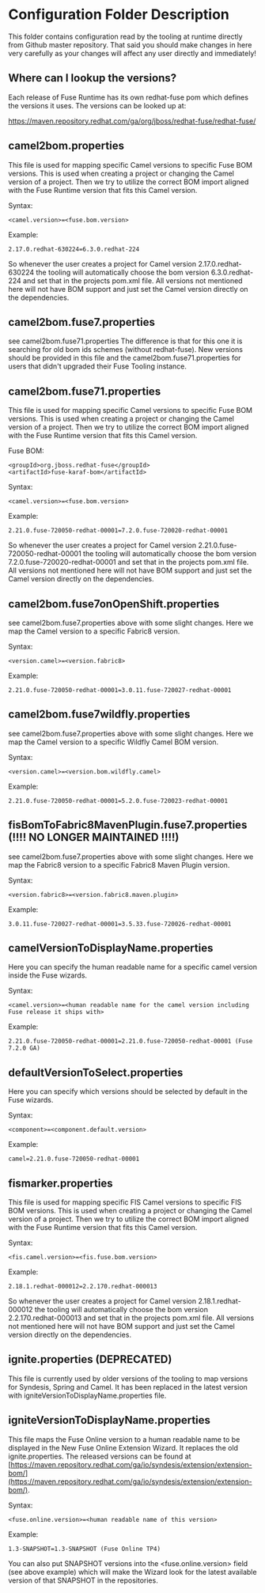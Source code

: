 # Configuration Folder Description
This folder contains configuration read by the tooling at runtime directly from Github master repository. That said you should make changes in here very carefully as your changes will affect any user directly and immediately! 

## Where can I lookup the versions?
Each release of Fuse Runtime has its own redhat-fuse pom which defines the versions it uses. The versions can be looked up at:

[https://maven.repository.redhat.com/ga/org/jboss/redhat-fuse/redhat-fuse/<fuse-release-version>](https://maven.repository.redhat.com/ga/org/jboss/redhat-fuse/redhat-fuse)


## camel2bom.properties
This file is used for mapping specific Camel versions to specific Fuse BOM versions. This is used when creating a project or changing the Camel version of a project. Then we try to utilize the correct BOM import aligned with the Fuse Runtime version that fits this Camel version. 

Syntax:

	<camel.version>=<fuse.bom.version>

Example:
	
	2.17.0.redhat-630224=6.3.0.redhat-224
	
So whenever the user creates a project for Camel version 2.17.0.redhat-630224 the tooling will automatically choose the bom version 6.3.0.redhat-224 and set that in the projects pom.xml file.
All versions not mentioned here will not have BOM support and just set the Camel version directly on the dependencies.


## camel2bom.fuse7.properties
see camel2bom.fuse71.properties
The difference is that for this one it is searching for old bom ids schemes (without redhat-fuse). New versions should be provided in this file and the camel2bom.fuse71.properties for users that didn't upgraded their Fuse Tooling instance.


## camel2bom.fuse71.properties
This file is used for mapping specific Camel versions to specific Fuse BOM versions. This is used when creating a project or changing the Camel version of a project. Then we try to utilize the correct BOM import aligned with the Fuse Runtime version that fits this Camel version. 

Fuse BOM:

	<groupId>org.jboss.redhat-fuse</groupId>
	<artifactId>fuse-karaf-bom</artifactId>
	 
Syntax:

	<camel.version>=<fuse.bom.version>

Example:
	
	2.21.0.fuse-720050-redhat-00001=7.2.0.fuse-720020-redhat-00001
	
So whenever the user creates a project for Camel version 2.21.0.fuse-720050-redhat-00001 the tooling will automatically choose the bom version 7.2.0.fuse-720020-redhat-00001 and set that in the projects pom.xml file.
All versions not mentioned here will not have BOM support and just set the Camel version directly on the dependencies.

## camel2bom.fuse7onOpenShift.properties
see camel2bom.fuse7.properties above with some slight changes. Here we map the Camel version to a specific Fabric8 version.

Syntax:

	<version.camel>=<version.fabric8>

Example:

	2.21.0.fuse-720050-redhat-00001=3.0.11.fuse-720027-redhat-00001


## camel2bom.fuse7wildfly.properties
see camel2bom.fuse7.properties above with some slight changes. Here we map the Camel version to a specific Wildfly Camel BOM version.

Syntax:

	<version.camel>=<version.bom.wildfly.camel>

Example:

	2.21.0.fuse-720050-redhat-00001=5.2.0.fuse-720023-redhat-00001


## fisBomToFabric8MavenPlugin.fuse7.properties (!!!! NO LONGER MAINTAINED !!!!)
see camel2bom.fuse7.properties above with some slight changes. Here we map the Fabric8 version to a specific Fabric8 Maven Plugin version.

Syntax:

	<version.fabric8>=<version.fabric8.maven.plugin>

Example:

	3.0.11.fuse-720027-redhat-00001=3.5.33.fuse-720026-redhat-00001


## camelVersionToDisplayName.properties
Here you can specify the human readable name for a specific camel version inside the Fuse wizards.

Syntax:

	<camel.version>=<human readable name for the camel version including Fuse release it ships with>

Example:

	2.21.0.fuse-720050-redhat-00001=2.21.0.fuse-720050-redhat-00001 (Fuse 7.2.0 GA)


## defaultVersionToSelect.properties
Here you can specify which versions should be selected by default in the Fuse wizards.

Syntax:

	<component>=<component.default.version>

Example:

	camel=2.21.0.fuse-720050-redhat-00001


## fismarker.properties
This file is used for mapping specific FIS Camel versions to specific FIS BOM versions. This is used when creating a project or changing the Camel version of a project. Then we try to utilize the correct BOM import aligned with the Fuse Runtime version that fits this Camel version. 

Syntax:

	<fis.camel.version>=<fis.fuse.bom.version>

Example:
	
	2.18.1.redhat-000012=2.2.170.redhat-000013
	
So whenever the user creates a project for Camel version 2.18.1.redhat-000012 the tooling will automatically choose the bom version 2.2.170.redhat-000013 and set that in the projects pom.xml file.
All versions not mentioned here will not have BOM support and just set the Camel version directly on the dependencies.


## ignite.properties (DEPRECATED)
This file is currently used by older versions of the tooling to map versions for Syndesis, Spring and Camel. It has been replaced in the latest version with igniteVersionToDisplayName.properties file.


## igniteVersionToDisplayName.properties
This file maps the Fuse Online version to a human readable name to be displayed in the New Fuse Online Extension Wizard. It replaces the old ignite.properties.
The released versions can be found at [https://maven.repository.redhat.com/ga/io/syndesis/extension/extension-bom/](https://maven.repository.redhat.com/ga/io/syndesis/extension/extension-bom/).

Syntax:

	<fuse.online.version>=<human readable name of this version>

Example:
	
	1.3-SNAPSHOT=1.3-SNAPSHOT (Fuse Online TP4)
	

You can also put SNAPSHOT versions into the <fuse.online.version> field (see above example) which will make the Wizard look for the latest available version of that SNAPSHOT in the repositories.
